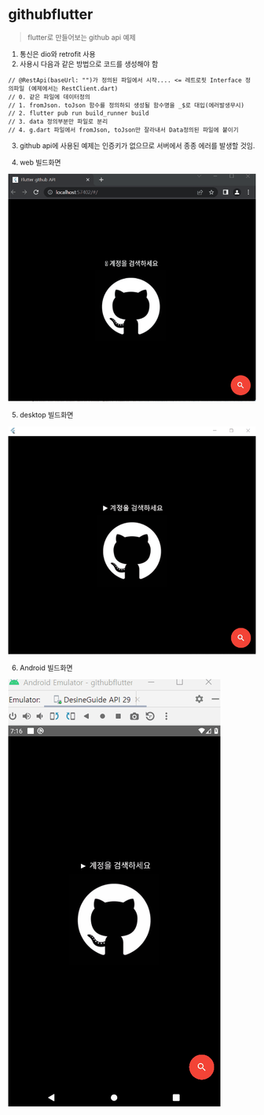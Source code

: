 # githubflutter
> flutter로 만들어보는 github api 예제

1. 통신은 dio와 retrofit 사용
2. 사용시 다음과 같은 방법으로 코드를 생성해야 함

~~~
// @RestApi(baseUrl: "")가 정의된 파일에서 시작.... <= 레트로핏 Interface 정의파일 (예제에서는 RestClient.dart)
// 0. 같은 파일에 데이터정의
// 1. fromJson. toJson 함수를 정의하되 생성될 함수명을 _$로 대입(에러발생무시)
// 2. flutter pub run build_runner build
// 3. data 정의부분만 파일로 분리
// 4. g.dart 파일에서 fromJson, toJson만 잘라내서 Data정의된 파일에 붙이기
~~~

3. github api에 사용된 예제는 인증키가 없으므로 서버에서 종종 에러를 발생할 것임.

4. web 빌드화면

![](web.gif)

5. desktop 빌드화면

![](desktop.gif)

6. Android 빌드화면

![](android.gif)
